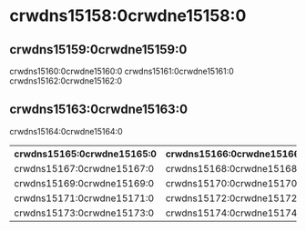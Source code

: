 # crwdns15158:0crwdne15158:0

## crwdns15159:0crwdne15159:0

crwdns15160:0crwdne15160:0 crwdns15161:0crwdne15161:0 crwdns15162:0crwdne15162:0

## crwdns15163:0crwdne15163:0

crwdns15164:0crwdne15164:0

<table>
  <tr>
    <th>crwdns15165:0crwdne15165:0</th>
    <th>crwdns15166:0crwdne15166:0</th>
  </tr>
  <tr>
    <td>crwdns15167:0crwdne15167:0</td>
    <td>crwdns15168:0crwdne15168:0</td>
  </tr>
  <tr>
    <td>crwdns15169:0crwdne15169:0</td>
    <td>crwdns15170:0crwdne15170:0</td>
  </tr>
  <tr>
    <td>crwdns15171:0crwdne15171:0</td>
    <td>crwdns15172:0crwdne15172:0</td>
  </tr>
  <tr>
    <td>crwdns15173:0crwdne15173:0</td>
    <td>crwdns15174:0crwdne15174:0</td>
  </tr>
</table>
